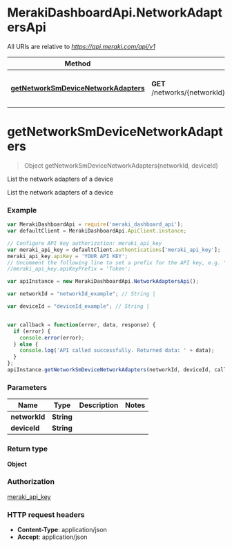 # MerakiDashboardApi.NetworkAdaptersApi

All URIs are relative to *https://api.meraki.com/api/v1*

Method | HTTP request | Description
------------- | ------------- | -------------
[**getNetworkSmDeviceNetworkAdapters**](NetworkAdaptersApi.md#getNetworkSmDeviceNetworkAdapters) | **GET** /networks/{networkId}/sm/devices/{deviceId}/networkAdapters | List the network adapters of a device


<a name="getNetworkSmDeviceNetworkAdapters"></a>
# **getNetworkSmDeviceNetworkAdapters**
> Object getNetworkSmDeviceNetworkAdapters(networkId, deviceId)

List the network adapters of a device

List the network adapters of a device

### Example
```javascript
var MerakiDashboardApi = require('meraki_dashboard_api');
var defaultClient = MerakiDashboardApi.ApiClient.instance;

// Configure API key authorization: meraki_api_key
var meraki_api_key = defaultClient.authentications['meraki_api_key'];
meraki_api_key.apiKey = 'YOUR API KEY';
// Uncomment the following line to set a prefix for the API key, e.g. "Token" (defaults to null)
//meraki_api_key.apiKeyPrefix = 'Token';

var apiInstance = new MerakiDashboardApi.NetworkAdaptersApi();

var networkId = "networkId_example"; // String | 

var deviceId = "deviceId_example"; // String | 


var callback = function(error, data, response) {
  if (error) {
    console.error(error);
  } else {
    console.log('API called successfully. Returned data: ' + data);
  }
};
apiInstance.getNetworkSmDeviceNetworkAdapters(networkId, deviceId, callback);
```

### Parameters

Name | Type | Description  | Notes
------------- | ------------- | ------------- | -------------
 **networkId** | **String**|  | 
 **deviceId** | **String**|  | 

### Return type

**Object**

### Authorization

[meraki_api_key](../README.md#meraki_api_key)

### HTTP request headers

 - **Content-Type**: application/json
 - **Accept**: application/json

